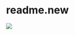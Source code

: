 # readme.new
![](https://github-readme-stats.vercel.app/api/top-langs/?username=bvaughn&layout=compact)
